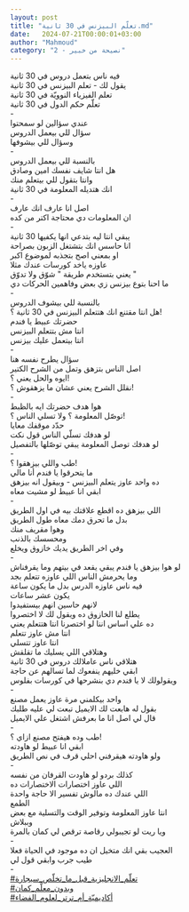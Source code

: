 ```yaml
---
layout: post
title: "تعلّم البيزنس في 30 ثانية.md"
date:   2024-07-21T00:00:01+03:00
author: "Mahmoud"
category: "2 - نصيحة من خبير"
---
```

فيه ناس بتعمل دروس في 30 ثانية\
يقول لك - تعلم البيزنس في 30 ثانية\
تعلم الفيزياء النوويّة في 30 ثانية\
تعلّم حكم الدول في 30 ثانية\
-\
عندي سؤالين لو سمحتوا\
سؤال للي بيعمل الدروس\
وسؤال للي بيشوفها\
-\
بالنسبة للي بيعمل الدروس\
هل انتا شايف نفسك امين وصادق\
وانتا بتقول للي بيتعلم منك\
انك هتديله المعلومة في 30 ثانية\
-\
اصل انا عارف انك عارف\
ان المعلومات دي محتاجة اكتر من كده\
-\
يبقي انتا ليه بتدعي انها يكفيها 30 ثانية\
انا حاسس انك بتشتغل الزبون بصراحة\
او بمعني اصح بتجذبه لموضوع اكبر\
عاوزه ياخد كورسات عندك مثلا\
يعني بتستخدم طريقة \" شوّق ولا تدوّق \"\
ما احنا بتوع بيزنس زي بعض وفاهمين الحركات دي\
-\
بالنسبة للي بيشوف الدروس\
هل انتا مقتنع انك هتتعلم البيزنس في 30 ثانية ؟!\
حضرتك عبيط يا فندم\
انتا مش بتتعلم البيزنس\
انتا بيتعمل عليك بيزنس\
-\
سؤال يطرح نفسه هنا\
اصل الناس بتزهق وتمل من الشرح الكتير\
ايوه والحل يعني ؟!\
نقلل الشرح يعني عشان ما يزهقوش ؟!\
-\
هوا هدف حضرتك ايه بالظبط\
توصّل المعلومة ؟ ولا تسلي الناس ؟!\
حدّد موقفك معايا\
لو هدفك تسلّي الناس قول نكت\
لو هدفك توصل المعلومة يبقي توصّلها بالتفصيل\
-\
طب واللي بيزهقوا ؟!\
ما يتحرقوا يا فندم أنا مالي\
ده واحد عاوز يتعلم البيزنس - وبيقول انه بيزهق\
ابقي انا عبيط لو مشيت معاه\
-\
اللي بيزهق ده اقطع علاقتك بيه في اول الطريق\
بدل ما تحرق دمك معاه طول الطريق\
وهوا مقريف منك\
ومحسسك بالذنب\
وفي اخر الطريق يديك خازوق ويخلع\
-\
لو هوا بيزهق يا فندم يبقي يقعد في بيتهم وما
يقرفناش\
وما يحرمش الناس اللي عاوزه تتعلم بجد\
فيه ناس عاوزه الدرس بدل ما يكون ساعة\
يكون عشر ساعات\
لانهم حاسين انهم بيستفيدوا\
يطلع لنا الخازوق ده ويقول لك لا اختصروا\
ده علي اساس اننا لو اختصرنا انتا هتتعلم يعني\
انتا مش عاوز تتعلم\
انتا عاوز تتسلي\
وهتلاقي اللي يسليك ما تقلقش\
هتلاقي ناس عاملالك دروس في 30 ثانية\
ابقي خليهم ينفعوك لما تسالهم عن حاجة\
ويقولولك لا يا فندم دي بنشرحها في كورسات بفلوس\
-\
واحد بيكلمني مرة عاوز يعمل مصنع\
بقول له هابعت لك الايميل تبعت لي عليه طلبك\
قال لي اصل انا ما بعرفش اشتغل علي الايميل\
-\
طب وده هيفتح مصنع ازاي ؟!\
ابقي انا عبيط لو هاودته\
ولو هاودته هيقرفني احلي قرف في نص الطريق\
-\
كذلك بردو لو هاودت القرفان من نفسه\
اللي عاوز اختصارات الاختصارات ده\
اللي عندك ده مالوش تفسير الا حاجة واحدة\
الطمع\
انتا عاوز المعلومة وتوفير الوقت والتسلية مع بعض\
وببلاش\
ويا ريت لو تجيبولي رقاصة ترقص لي كمان بالمرة\
-\
العجيب بقي انك متخيل ان ده موجود في الحياة فعلا\
طيب جرب وابقي قول لي\
-\
[<u>\#تعلّم_الانجليزية_قبل_ما_تخلّص_سيجارة</u>](https://www.facebook.com/hashtag/تعلّم_الانجليزية_قبل_ما_تخلّص_سيجارة?source=feed_text)\
[<u>\#وبدون_معلّم_كمان</u>](https://www.facebook.com/hashtag/وبدون_معلّم_كمان?source=feed_text)\
[<u>\#أكاديميّة_أم_ترتر_لعلوم_الفضاء</u>](https://www.facebook.com/hashtag/أكاديميّة_أم_ترتر_لعلوم_الفضاء?source=feed_text)
